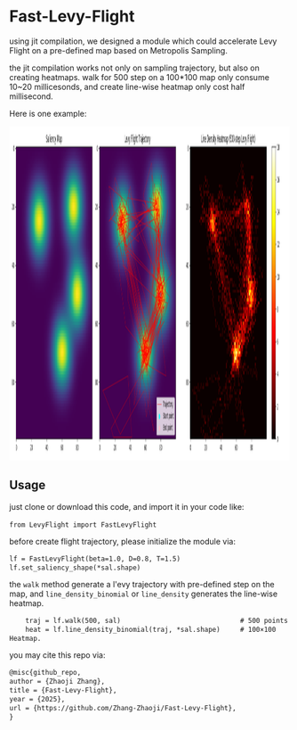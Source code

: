 # Fast-Levy-Flight
using jit compilation, we designed a module which could accelerate Levy Flight on a pre-defined map based on Metropolis Sampling.

the jit compilation works not only on sampling trajectory, but also on creating heatmaps. walk for 500 step on a 100*100 map only consume 10~20 millicesonds, and create line-wise heatmap only cost half millisecond.

Here is one example:

<img width="1923" height="600" alt="fastLevyFilght" src="https://github.com/Zhang-Zhaoji/Fast-Levy-Flight/blob/main/fastLevyFilght.png" />

## Usage

just clone or download this code, and import it in your code like:

```from LevyFlight import FastLevyFlight```

before create flight trajectory, please initialize the module via:

```
lf = FastLevyFlight(beta=1.0, D=0.8, T=1.5)
lf.set_saliency_shape(*sal.shape)
```

the `walk` method generate a l\'evy trajectory with pre-defined step on the map, and `line_density_binomial` or `line_density` generates the line-wise heatmap.

```
    traj = lf.walk(500, sal)                              # 500 points
    heat = lf.line_density_binomial(traj, *sal.shape)     # 100×100 Heatmap.
```

you may cite this repo via:
```
@misc{github_repo,
author = {Zhaoji Zhang},
title = {Fast-Levy-Flight},
year = {2025},
url = {https://github.com/Zhang-Zhaoji/Fast-Levy-Flight},
}
```
